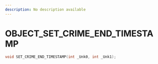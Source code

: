 ```yaml
---
description: No description available 
---
```


# OBJECT\_SET_CRIME_END_TIMESTAMP

```cpp
void SET_CRIME_END_TIMESTAMP(int _Unk0, int _Unk1);
```